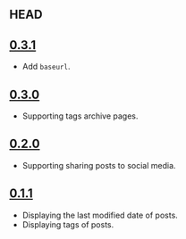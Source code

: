 ## HEAD

## [0.3.1](https://github.com/alxdhuang/minima-rock/commit/a4d06d4fd350eccf4a690b4e2f3ae3cd15851667)

- Add `baseurl`.

## [0.3.0](https://github.com/alxdhuang/minima-rock/commit/f44770bb139a508b0a9b856802bb4a576c591192)

- Supporting tags archive pages.

## [0.2.0](https://github.com/alxdhuang/minima-rock/commit/c8ac6d5b08f3cb9740b334148cc9759c4af6cffb)

- Supporting sharing posts to social media.

## [0.1.1](https://github.com/alxdhuang/minima-rock/commit/604282147f97b49e2ac529b819fc0006ef6d2956)

- Displaying the last modified date of posts.
- Displaying tags of posts.